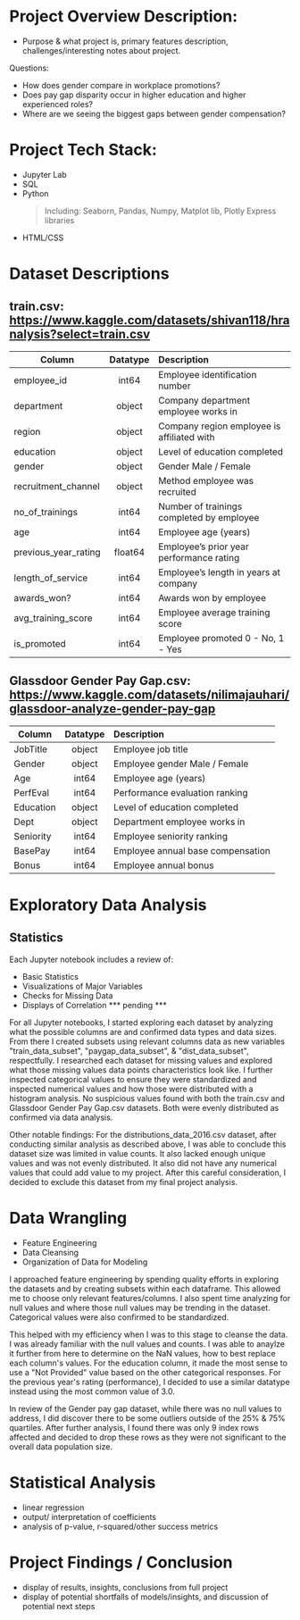 # Project Overview Description:

- Purpose & what project is, primary features description, challenges/interesting notes about project.

Questions:

- How does gender compare in workplace promotions?
- Does pay gap disparity occur in higher education and higher experienced roles?
- Where are we seeing the biggest gaps between gender compensation?

# Project Tech Stack:

- Jupyter Lab
- SQL
- Python
    > Including: Seaborn, Pandas, Numpy, Matplot lib, Plotly Express libraries
- HTML/CSS

# Dataset Descriptions

## train.csv: https://www.kaggle.com/datasets/shivan118/hranalysis?select=train.csv

| Column | Datatype | Description |
| ------------- |:-------------:| :-----------|
| employee_id | int64 | Employee identification number |
| department | object | Company department employee works in |
| region | object | Company region employee is affiliated with |
| education | object | Level of education completed |
| gender | object | Gender Male / Female |
| recruitment_channel | object | Method employee was recruited |
| no_of_trainings | int64 | Number of trainings completed by employee |
| age | int64 | Employee age (years) |
| previous_year_rating | float64 | Employee’s prior year performance rating |
| length_of_service | int64 | Employee’s length in years at company |
| awards_won? | int64 | Awards won by employee |
| avg_training_score| int64 | Employee average training score |
| is_promoted | int64 | Employee promoted 0 - No, 1 - Yes |


## Glassdoor Gender Pay Gap.csv: https://www.kaggle.com/datasets/nilimajauhari/glassdoor-analyze-gender-pay-gap

| Column | Datatype | Description |
| ------------- |:-------------:| :-----------|
| JobTitle | object | Employee job title|
| Gender | object | Employee gender Male / Female |
| Age | int64 | Employee age (years) |
| PerfEval | int64 | Performance evaluation ranking |
| Education | object | Level of education completed |
| Dept | object | Department employee works in |
| Seniority | int64 | Employee seniority ranking |
| BasePay | int64 | Employee annual base compensation |
| Bonus | int64 | Employee annual bonus |

# Exploratory Data Analysis

## Statistics
Each Jupyter notebook includes a review of:
- Basic Statistics
- Visualizations of Major Variables
- Checks for Missing Data
- Displays of Correlation *** pending ***

For all Jupyter notebooks, I started exploring each dataset by analyzing what the possible columns are and confirmed data types and data sizes. From there I created subsets using relevant columns data as new variables "train_data_subset", "paygap_data_subset", & "dist_data_subset", respectfully. I researched each dataset for missing values and explored what those missing values data points characteristics look like. I further inspected categorical values to ensure they were standardized and inspected numerical values and how those were distributed with a histogram analysis. No suspicious values found with both the train.csv and Glassdoor Gender Pay Gap.csv datasets. Both were evenly distributed as confirmed via data analysis.

Other notable findings: 
For the distributions_data_2016.csv dataset, after conducting similar analysis as described above, I was able to conclude this dataset size was limited in value counts. It also lacked enough unique values and was not evenly distributed. It also did not have any numerical values that could add value to my project. After this careful consideration, I decided to exclude this dataset from my final project analysis. 


# Data Wrangling

- Feature Engineering
- Data Cleansing
- Organization of Data for Modeling

I approached feature engineering by spending quality efforts in exploring the datasets and by creating subsets within each dataframe. This allowed me to choose only relevant features/columns. I also spent time analyzing for null values and where those null values may be trending in the dataset. Categorical values were also confirmed to be standardized. 

This helped with my efficiency when I was to this stage to cleanse the data. I was already familiar with the null values and counts. I was able to anaylze it further from here to determine on the NaN values, how to best replace each column's values. For the education column, it made the most sense to use a "Not Provided" value based on the other categorical responses. For the previous year's rating (performance), I decided to use a similar datatype instead using the most common value of 3.0. 

In review of the Gender pay gap dataset, while there was no null values to address, I did discover there to be some outliers outside of the 25% & 75% quartiles. After further analysis, I found there was only 9 index rows affected and decided to drop these rows as they were not significant to the overall data population size. 

# Statistical Analysis

- linear regression
- output/ interpretation of coefficients
- analysis of p-value, r-squared/other success metrics


# Project Findings / Conclusion
- display of results, insights, conclusions from full project
- display of potential shortfalls of models/insights, and discussion of potential next steps